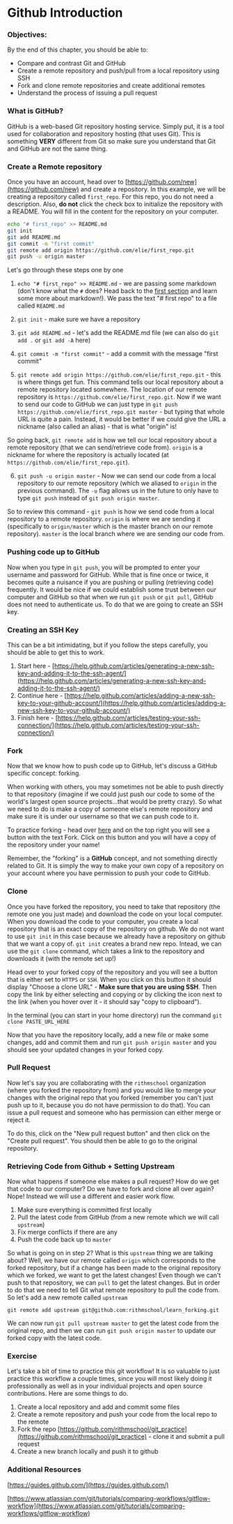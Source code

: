 # Github Introduction

### Objectives:

By the end of this chapter, you should be able to:

- Compare and contrast Git and GitHub
- Create a remote repository and push/pull from a local repository using SSH
- Fork and clone remote repositories and create additional remotes
- Understand the process of issuing a pull request 

### What is GitHub?

GitHub is a web-based Git repository hosting service. Simply put, it is a tool used for collaboration and repository hosting (that uses Git). This is something **VERY** different from Git so make sure you understand that Git and GitHub are not the same thing.

### Create a Remote repository

Once you have an account, head over to [https://github.com/new](https://github.com/new) and create a repository. In this example, we will be creating a repository called `first_repo`. For this repo, you do not need a description.  Also, __do not__ click the check box to initialize the repository with a README.  You will fill in the content for the repository on your computer.

```bash
echo "# first_repo" >> README.md
git init
git add README.md
git commit -m "first commit"
git remote add origin https://github.com/elie/first_repo.git
git push -u origin master
```

Let's go through these steps one by one 

1. `echo "# first_repo" >> README.md` - we are passing some markdown (don't know what the `#` does? Head back to the [first section](./01-install-and-essential-tools.md) and learn some more about markdown!). We pass the text "# first repo" to a file called `README.md`

2. `git init` - make sure we have a repository 

3. `git add README.md` - let's add the README.md file (we can also do `git add .` or `git add -A` here)

4. `git commit -m "first commit"` - add a commit with the message "first commit"

5. `git remote add origin https://github.com/elie/first_repo.git` - this is where things get fun. This command tells our local repository about a remote repository located somewhere. The location of our remote repository is `https://github.com/elie/first_repo.git`. Now if we want to send our code to GitHub we can just type in `git push https://github.com/elie/first_repo.git master` - but typing that whole URL is quite a pain. Instead, it would be better if we could give the URL a nickname (also called an alias) - that is what "origin" is!

So going back, `git remote add` is how we tell our local repository about a remote repository (that we can send/retrieve code from). `origin` is a nickname for where the repository is actually located (at `https://github.com/elie/first_repo.git`).

6. `git push -u origin master` - Now we can send our code from a local repository to our remote repository (which we aliased to `origin` in the previous command). The `-u` flag allows us in the future to only have to type `git push` instead of `git push origin master`. 
 
So to review this command - `git push` is how we send code from a local repository to a remote repository. `origin` is where we are sending it (specifically to `origin/master` which is the master branch on our remote repository). `master` is the local branch where we are sending our code from.

### Pushing code up to GitHub

Now when you type in `git push`, you will be prompted to enter your username and password for GitHub. While that is fine once or twice, it becomes quite a nuisance if you are pushing or pulling (retrieving code) frequently. It would be nice if we could establish some trust between our computer and GitHub so that when we run `git push` or `git pull`, GitHub does not need to authenticate us. To do that we are going to create an SSH key.

### Creating an SSH Key

This can be a bit intimidating, but if you follow the steps carefully, you should be able to get this to work.

1. Start here - [https://help.github.com/articles/generating-a-new-ssh-key-and-adding-it-to-the-ssh-agent/](https://help.github.com/articles/generating-a-new-ssh-key-and-adding-it-to-the-ssh-agent/)
2. Continue here - [https://help.github.com/articles/adding-a-new-ssh-key-to-your-github-account/](https://help.github.com/articles/adding-a-new-ssh-key-to-your-github-account/)
3. Finish here - [https://help.github.com/articles/testing-your-ssh-connection/](https://help.github.com/articles/testing-your-ssh-connection/)

### Fork

Now that we know how to push code up to GitHub, let's discuss a GitHub specific concept: forking.

When working with others, you may sometimes not be able to push directly to that repository (imagine if we could just push our code to some of the world's largest open source projects...that would be pretty crazy). So what we need to do is make a copy of someone else's remote repository and make sure it is under our username so that we can push code to it. 

To practice forking - head over [here](https://github.com/rithmschool/learn_forking) and on the top right you will see a button with the text Fork. Click on this button and you will have a copy of the repository under your name!

Remember, the "forking" is a **GitHub** concept, and not something directly related to Git. It is simply the way to make your own copy of a repository on your account where you have permission to push your code to GitHub.

### Clone

Once you have forked the repository, you need to take that repository (the remote one you just made) and download the code on your local computer.  When you download the code to your computer, you create a local repository that is an exact copy of the repository on github. We do not want to use `git init` in this case because we already have a repository on github that we want a copy of.  `git init` creates a brand new repo.  Intead, we can use the `git clone` command, which takes a link to the repository and downloads it (with the remote set up!)

Head over to your forked copy of the repository and you will see a button that is either set to `HTTPS` or `SSH`. When you click on this button it should display "Choose a clone URL" - **Make sure that you are using SSH**. Then copy the link by either selecting and copying or by clicking the icon next to the link (when you hover over it - it should say "copy to clipboard").

In the terminal (you can start in your home directory) run the command `git clone PASTE_URL_HERE`

Now that you have the repository locally, add a new file or make some changes, add and commit them and run `git push origin master` and you should see your updated changes in your forked copy.

### Pull Request

Now let's say you are collaborating with the `rithmschool` organization (where you forked the repository from) and you would like to merge your changes with the original repo that you forked (remember you can't just push up to it, because you do not have permission to do that). You can issue a pull request and someone who has permission can either merge or reject it.

To do this, click on the "New pull request button" and then click on the "Create pull request". You should then be able to go to the original repository.

### Retrieving Code from Github + Setting Upstream

Now what happens if someone else makes a pull request? How do we get that code to our computer? Do we have to fork and clone all over again? Nope! Instead we will use a different and easier work flow.

1. Make sure everything is committed first locally
1. Pull the latest code from GitHub (from a new remote which we will call `upstream`)
2. Fix merge conflicts if there are any
3. Push the code back up to `master`

So what is going on in step 2? What is this `upstream` thing we are talking about? Well, we have our remote called `origin` which corresponds to the forked repository, but if a change has been made to the original repository which we forked, we want to get the latest changes! Even though we can't push to that repository, we can `pull` to get the latest changes. But in order to do that we need to tell Git what remote repository to pull the code from. So let's add a new remote called `upstream`

`git remote add upstream git@github.com:rithmschool/learn_forking.git`

We can now run `git pull upstream master` to get the latest code from the original repo, and then we can run `git push origin master` to update our forked copy with the latest code.

### Exercise

Let's take a bit of time to practice this git workflow! It is so valuable to just practice this workflow a couple times, since you will most likely doing it professionally as well as in your individual projects and open source contributions. Here are some things to do.

1. Create a local repository and add and commit some files
2. Create a remote repository and push your code from the local repo to the remote
3. Fork the repo [https://github.com/rithmschool/git_practice](https://github.com/rithmschool/git_practice) - clone it and submit a pull request
4. Create a new branch locally and push it to github

### Additional Resources

[https://guides.github.com/](https://guides.github.com/)

[https://www.atlassian.com/git/tutorials/comparing-workflows/gitflow-workflow](https://www.atlassian.com/git/tutorials/comparing-workflows/gitflow-workflow)

